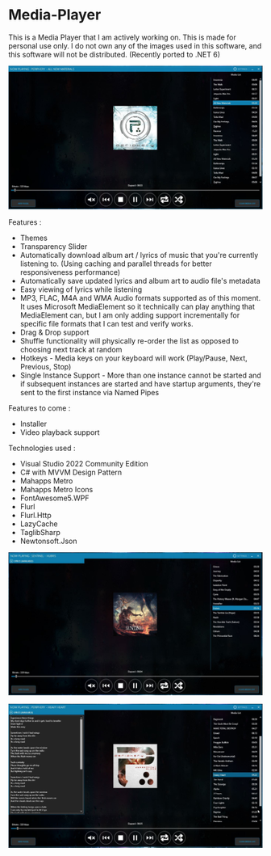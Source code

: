 # Media-Player

This is a Media Player that I am actively working on. This is made for personal use only. I do not own any of the images used in this software, and this software will not be distributed. (Recently ported to .NET 6)

![Screenshot](./Screenshots/Main.JPG?raw=true "Screenshot")

Features : 
- Themes
- Transparency Slider
- Automatically download album art / lyrics of music that you're currently listening to. (Using caching and parallel threads for better responsiveness                   performance)
- Automatically save updated lyrics and album art to audio file's metadata
- Easy viewing of lyrics while listening
- MP3, FLAC, M4A and WMA Audio formats supported as of this moment. It uses Microsoft MediaElement so it technically can play anything that MediaElement can, but I am   only adding support incrementally for specific file formats that I can test and verify works.
- Drag & Drop support
- Shuffle functionality will physically re-order the list as opposed to choosing next track at random
- Hotkeys - Media keys on your keyboard will work (Play/Pause, Next, Previous, Stop)
- Single Instance Support - More than one instance cannot be started and if subsequent instances are started and have startup arguments, they're sent to the first       instance via Named Pipes

Features to come :

- Installer
- Video playback support

Technologies used :

- Visual Studio 2022 Community Edition
- C# with MVVM Design Pattern
- Mahapps Metro 
- Mahapps Metro Icons
- FontAwesome5.WPF
- Flurl
- Flurl.Http
- LazyCache
- TaglibSharp
- Newtonsoft.Json

![Screenshot - Lyrics Collapsed](./Screenshots/LyricsCollapsed.JPG?raw=true "Screenshot - Lyrics Collapsed")

![Screenshot - Lyrics Expanded](./Screenshots/LyricsExpanded.JPG?raw=true "Screenshot - Lyrics Expanded")
